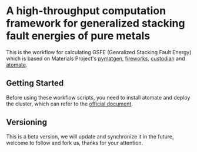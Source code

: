 # A high-throughput computation framework for generalized stacking fault energies of pure metals
This is the workflow for calculating GSFE (Genralized Stacking Fault Energy) which is based on Materials Project's [pymatgen](https://github.com/materialsproject/pymatgen), [fireworks](https://github.com/materialsproject/fireworks), [custodian](https://github.com/materialsproject/custodian) and [atomate](https://github.com/hackingmaterials/atomate).

## Getting Started
Before using these workflow scripts, you need to install atomate and deploy the cluster, which can refer to the [official document](https://atomate.org/installation.html). 

## Versioning
This is a beta version, we will update and synchronize it in the future, welcome to follow and fork us, thanks for your attention.
